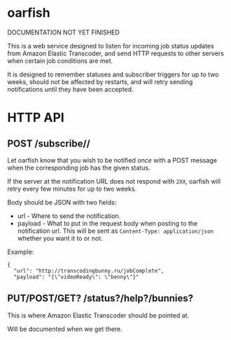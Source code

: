 # oarfish

DOCUMENTATION NOT YET FINISHED

This is a web service designed to listen for incoming job status updates from Amazon Elastic
Transcoder, and send HTTP requests to other servers when certain job conditions are met.

It is designed to remember statuses and subscriber triggers for up to two weeks,
should not be affected by restarts, and will retry sending notifications until they
have been accepted.

# HTTP API

## POST /subscribe/<jobid>/<status>

Let oarfish know that you wish to be notified *once* with a POST message when the
corresponding job has the given status.

If the server at the notification URL does not respond with `2XX`, oarfish will retry every
few minutes for up to two weeks.

Body should be JSON with two fields:

* url - Where to send the notification.
* payload - What to put in the request body when posting to the notification url.
  This will be sent as `Content-Type: application/json` whether you want it to or not.

Example:
```
{
  "url": "http://transcodingbunny.ru/jobComplete",
  "payload": "{\"videoReady\": \"benny\"}"
```

## PUT/POST/GET? /status?/help?/bunnies?

This is where Amazon Elastic Transcoder should be pointed at.

Will be documented when we get there.
